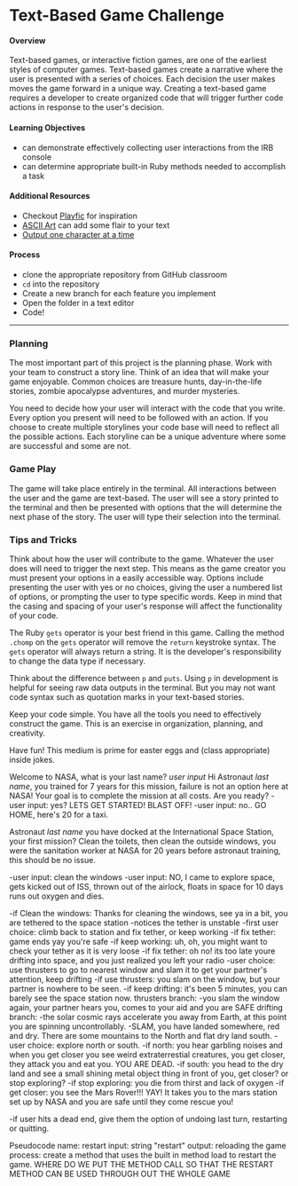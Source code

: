 # Text-Based Game Challenge

#### Overview

Text-based games, or interactive fiction games, are one of the earliest styles of computer games. Text-based games create a narrative where the user is presented with a series of choices. Each decision the user makes moves the game forward in a unique way. Creating a text-based game requires a developer to create organized code that will trigger further code actions in response to the user's decision.

#### Learning Objectives

- can demonstrate effectively collecting user interactions from the IRB console
- can determine appropriate built-in Ruby methods needed to accomplish a task

#### Additional Resources

- Checkout [Playfic](http://playfic.com/explore/popular) for inspiration
- [ASCII Art](https://www.asciiart.eu/) can add some flair to your text
- [Output one character at a time](https://stackoverflow.com/questions/4515157/read-a-ruby-string-one-character-at-a-time-for-word-wrapping)

#### Process

- clone the appropriate repository from GitHub classroom
- `cd` into the repository
- Create a new branch for each feature you implement
- Open the folder in a text editor
- Code!

---

### Planning

The most important part of this project is the planning phase. Work with your team to construct a story line. Think of an idea that will make your game enjoyable. Common choices are treasure hunts, day-in-the-life stories, zombie apocalypse adventures, and murder mysteries.

You need to decide how your user will interact with the code that you write. Every option you present will need to be followed with an action. If you choose to create multiple storylines your code base will need to reflect all the possible actions. Each storyline can be a unique adventure where some are successful and some are not.

### Game Play

The game will take place entirely in the terminal. All interactions between the user and the game are text-based. The user will see a story printed to the terminal and then be presented with options that the will determine the next phase of the story. The user will type their selection into the terminal.

### Tips and Tricks

Think about how the user will contribute to the game. Whatever the user does will need to trigger the next step. This means as the game creator you must present your options in a easily accessible way. Options include presenting the user with yes or no choices, giving the user a numbered list of options, or prompting the user to type specific words. Keep in mind that the casing and spacing of your user's response will affect the functionality of your code.

The Ruby `gets` operator is your best friend in this game. Calling the method `.chomp` on the `gets` operator will remove the `return` keystroke syntax. The `gets` operator will always return a string. It is the developer's responsibility to change the data type if necessary.

Think about the difference between `p` and `puts`. Using `p` in development is helpful for seeing raw data outputs in the terminal. But you may not want code syntax such as quotation marks in your text-based stories.

Keep your code simple. You have all the tools you need to effectively construct the game. This is an exercise in organization, planning, and creativity.

Have fun! This medium is prime for easter eggs and (class appropriate) inside jokes.


<!-- PLANS -->
Welcome to NASA, what is your last name? *user input*
Hi Astronaut *last name*, you trained for 7 years for this mission, failure is not an option here at NASA! Your goal is to complete the mission at all costs. Are you ready? 
-user input: yes? LETS GET STARTED! BLAST OFF!
-user input: no.. GO HOME, here's 20 for a taxi. 

Astronaut *last name* you have docked at the International Space Station, your first mission? Clean the toilets, then clean the outside windows, you were the sanitation worker at NASA for 20 years before astronaut training, this should be no issue. 

-user input: clean the windows 
-user input: NO, I came to explore space, gets kicked out of ISS, thrown out of the airlock, floats in space for 10 days runs out oxygen and dies. 

-if Clean the windows: Thanks for cleaning the windows, see ya in a bit, you are tethered to the space station 
-notices the tether is unstable 
-first user choice: climb back to station and fix tether, or keep working
-if fix tether: game ends yay you're safe 
-if keep working: uh, oh, you might want to check your tether as it is very loose 
-if fix tether: oh no! its too late youre drifting into space, and you just realized you left your radio 
-user choice: use thrusters to go to nearest window and slam it to get your partner's attention, keep drifting 
-if use thrusters: you slam on the window, but your partner is nowhere to be seen. 
-if keep drifting: it's been 5 minutes, you can barely see the space station now. 
thrusters branch: 
-you slam the window again, your partner hears you, comes to your aid and you are SAFE
drifting branch:
-the solar cosmic rays accelerate you away from Earth, at this point you are spinning uncontrollably. 
-SLAM, you have landed somewhere, red and dry. There are some mountains to the North and flat dry land south. 
-user choice: explore north or south. 
-if north: you hear garbling noises and when you get closer you see weird extraterrestial creatures, you get closer, they attack you and eat you. YOU ARE DEAD.
-if south: you head to the dry land and see a small shining metal object thing in front of you, get closer? or stop exploring?
-if stop exploring: you die from thirst and lack of oxygen 
-if get closer: you see the Mars Rover!!! YAY! It takes you to the mars station set up by NASA and you are safe until they come rescue you!

-if user hits a dead end, give them the option of undoing last turn, restarting or quitting. 

Pseudocode
name: restart 
input: string "restart"
output: reloading the game 
process: create a method that uses the built in method load to restart the game. 
WHERE DO WE PUT THE METHOD CALL SO THAT THE RESTART METHOD CAN BE USED THROUGH OUT THE WHOLE GAME 